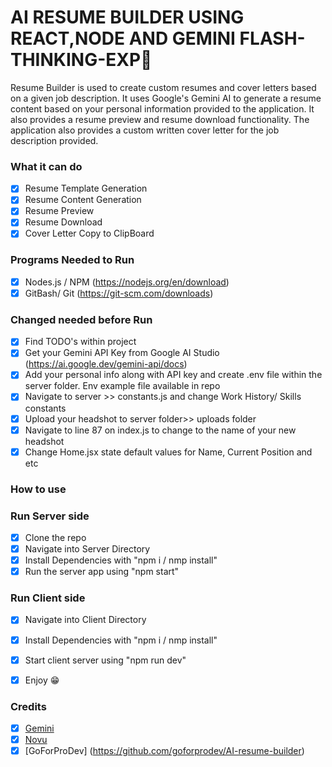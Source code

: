 # AI RESUME BUILDER USING REACT,NODE AND GEMINI FLASH-THINKING-EXP🚀

<!-- brief description of the app -->
Resume Builder is used to create custom resumes and cover letters based on a given job description. It uses Google's Gemini AI to generate a resume content based on your personal information provided to the application. It also provides a resume preview and resume download functionality. The application also provides a custom written cover letter for the job description provided.  


### What it can do
<!-- give app functions based on description -->
- [x] Resume Template Generation
- [x] Resume Content Generation
- [x] Resume Preview
- [x] Resume Download
- [x] Cover Letter Copy to ClipBoard

### Programs Needed to Run
- [x] Nodes.js / NPM (https://nodejs.org/en/download)
- [x] GitBash/ Git (https://git-scm.com/downloads)

### Changed needed before Run
<!--need to change info to match your resume not mine-->
- [x] Find TODO's within project
- [x] Get your Gemini API Key from Google AI Studio (https://ai.google.dev/gemini-api/docs)
- [x] Add your personal info along with API key and create .env file within the server folder. Env example file available in repo
- [x] Navigate to server >> constants.js and change Work History/ Skills constants
- [x] Upload your headshot to server folder>> uploads folder
- [x] Navigate to line 87 on index.js to change to the name of your new headshot
- [x] Change Home.jsx state default values for Name, Current Position and etc

### How to use
<!-- give steps to use the app -->
### Run Server side
- [x] Clone the repo
- [x] Navigate into Server Directory
- [x] Install Dependencies with "npm i / nmp install"
- [x] Run the server app using "npm start"
### Run Client side
- [x] Navigate into Client Directory
- [x] Install Dependencies with "npm i / nmp install"
- [x] Start client server using "npm run dev"

- [x] Enjoy 😁

### Credits
<!-- give credits to the developers -->
- [x] [Gemini](https://ai.google.dev/gemini-api/docs)
- [x] [Novu](https://dev.to/novu)
- [x] [GoForProDev] (https://github.com/goforprodev/AI-resume-builder)
